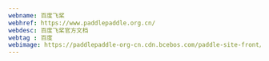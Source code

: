 ```yaml
---
webname: 百度飞桨
webhref: https://www.paddlepaddle.org.cn/
webdesc: 百度飞桨官方文档
webtag : 百度
webimage: https://paddlepaddle-org-cn.cdn.bcebos.com/paddle-site-front/favicon-128.png
---
```

